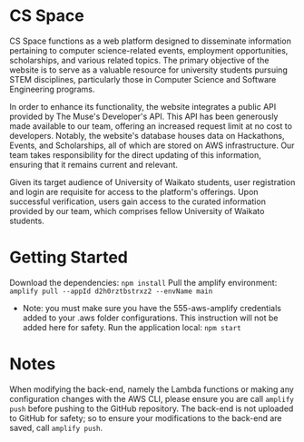 # CS Space
CS Space functions as a web platform designed to disseminate information pertaining to computer science-related events, employment opportunities, scholarships, and various related topics. The primary objective of the website is to serve as a valuable resource for university students pursuing STEM disciplines, particularly those in Computer Science and Software Engineering programs.

In order to enhance its functionality, the website integrates a public API provided by The Muse's Developer's API. This API has been generously made available to our team, offering an increased request limit at no cost to developers. Notably, the website's database houses data on Hackathons, Events, and Scholarships, all of which are stored on AWS infrastructure. Our team takes responsibility for the direct updating of this information, ensuring that it remains current and relevant.

Given its target audience of University of Waikato students, user registration and login are requisite for access to the platform's offerings. Upon successful verification, users gain access to the curated information provided by our team, which comprises fellow University of Waikato students. 

# Getting Started
Download the dependencies: `npm install`
Pull the amplify environment: `amplify pull --appId d2h0rztbstrxz2 --envName main`
- Note: you must make sure you have the 555-aws-amplify credentials added to your .aws folder configurations. This instruction will not be added here for safety.
Run the application local: `npm start`

# Notes
When modifying the back-end, namely the Lambda functions or making any configuration changes with the AWS CLI, please ensure you are call `amplify push` before pushing to the GitHub repository. The back-end is not uploaded to GitHub for safety; so to ensure your modifications to the back-end are saved, call `amplify push`.

